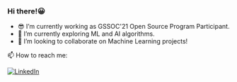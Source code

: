 ### Hi there!😀

- 😎 I’m currently working as GSSOC'21 Open Source Program Participant.
- 🌱 I’m currently exploring ML and AI algorithms.
- 👯 I’m looking to collaborate on Machine Learning projects!

📫 How to reach me: 
<p>
  
<a href="https://www.linkedin.com/in/manasi-chhibber-8443a7193/">
  <img
    alt="LinkedIn"
    src="https://img.shields.io/badge/LinkedIn-0A66C2?logo=LinkedIn&logoColor=blue&style=for-the-badge"
  />
</a>

</p>
